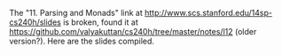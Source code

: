The "11. Parsing and Monads" link at http://www.scs.stanford.edu/14sp-cs240h/slides is broken, found it at https://github.com/valyakuttan/cs240h/tree/master/notes/l12 (older version?). Here are the slides compiled.



